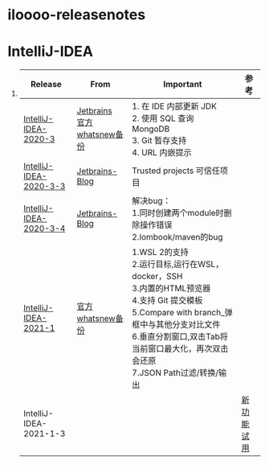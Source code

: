 # iloooo-releasenotes



# IntelliJ-IDEA



1. | Release                                                      | From                                                        | Important           | 参考         |
   | ------------------------------------------------------------ | ----------------------------------------------------------- | ------------------- | ------------------------------------------------------------ |
   | [IntelliJ-IDEA-2020-3](https://gitee.com/iloooo/iloooo-releasenotes/blob/main/IntelliJ-IDEA/IntelliJ-IDEA-2020-3-whatsnew/IntelliJ-IDEA-2020-3-whatsnew.md) | [Jetbrains](https://www.jetbrains.com/zh-cn/idea/whatsnew/)<br/>[官方whatsnew备份](https://gitee.com/iloooo/iloooo-releasenotes/blob/main/IntelliJ-IDEA/IntelliJ-IDEA-2020-3-whatsnew/IntelliJ-IDEA-2020-3-whatsnew.md) | 1. 在 IDE 内部更新 JDK<br/>2. 使用 SQL 查询 MongoDB<br/>3. Git 暂存支持<br/>4. URL 内嵌提示 |  |
   | [IntelliJ-IDEA-2020-3-3](https://gitee.com/iloooo/iloooo-releasenotes/blob/main/IntelliJ-IDEA/IntelliJ-IDEA-2020-3-3.md) | [Jetbrains-Blog](https://blog.jetbrains.com/idea/2021/03/intellij-idea-2020-3-3/) | Trusted projects 可信任项目 |  |
   | [IntelliJ-IDEA-2020-3-4](https://gitee.com/iloooo/iloooo-releasenotes/blob/main/IntelliJ-IDEA/IntelliJ-IDEA-2020-3-4.md) | [Jetbrains-Blog](https://blog.jetbrains.com/idea/2021/04/intellij-idea-2020-3-4/) | 解决bug：<br/>1.同时创建两个module时删除操作错误<br/>2.lombook/maven的bug |  |
   | [IntelliJ-IDEA-2021-1](https://gitee.com/iloooo/iloooo-releasenotes/blob/main/IntelliJ-IDEA/IntelliJ-IDEA-2021-1.md) | [官方whatsnew备份](https://gitee.com/iloooo/iloooo-releasenotes/blob/main/IntelliJ-IDEA/IntelliJ-IDEA-2021-1-whatsnew/) | 1.WSL 2的支持<br/>2.运行目标,运行在WSL，docker，SSH<br/>3.内置的HTML预览器<br/>4.支持 Git 提交模板<br/>5.Compare with branch\_弹框中与其他分支对比文件<br/>6.垂直分割窗口,双击Tab将当前窗口最大化，再次双击会还原<br/>7.JSON Path过滤/转换/输出 |  |
   | IntelliJ-IDEA-2021-1-3 |  |  | [新功能试用](https://mp.weixin.qq.com/s/MNy3cVQ1VMPss9OBo5jVtQ) |
   
   

